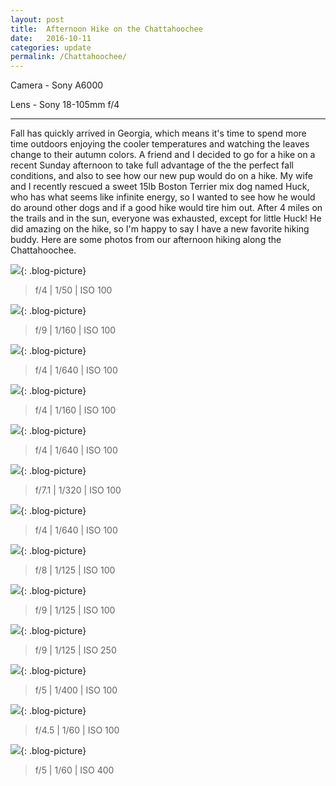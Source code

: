 ```yaml
---
layout: post
title:  Afternoon Hike on the Chattahoochee
date:   2016-10-11
categories: update
permalink: /Chattahoochee/
---
```


Camera - Sony A6000

Lens - Sony 18-105mm f/4

* * *

Fall has quickly arrived in Georgia, which means it's time to spend more time outdoors enjoying the cooler temperatures and watching the leaves change to their autumn colors. A friend and I decided to go for a hike on a recent Sunday afternoon to take full advantage of the the perfect fall conditions, and also to see how our new pup would do on a hike. My wife and I recently rescued a sweet 15lb Boston Terrier mix dog named Huck, who has what seems like infinite energy, so I wanted to see how he would do around other dogs and if a good hike would tire him out. After 4 miles on the trails and in the sun, everyone was exhausted, except for little Huck! He did amazing on the hike, so I'm happy to say I have a new favorite hiking buddy. Here are some photos from our afternoon hiking along the Chattahoochee. 

![](https://c2.staticflickr.com/6/5740/29639784174_a73eb16520_b.jpg){: .blog-picture}

>f/4 \| 1/50 \| ISO 100


![](https://c1.staticflickr.com/9/8407/30235656386_d92109f81a_b.jpg){: .blog-picture}

>f/9 \| 1/160 \| ISO 100


![](https://c1.staticflickr.com/9/8278/29640313983_7e170bf240_b.jpg){: .blog-picture}

>f/4 \| 1/640 \| ISO 100

![](https://c2.staticflickr.com/6/5631/30235660226_d34ff8078a_b.jpg){: .blog-picture}

>f/4 \| 1/160 \| ISO 100

![](https://c2.staticflickr.com/8/7484/30235648596_f6b0b85a95_b.jpg){: .blog-picture}

>f/4 \| 1/640 \| ISO 100


![](https://c2.staticflickr.com/6/5635/30154841652_30e420eb4f_b.jpg){: .blog-picture}

>f/7.1 \| 1/320 \| ISO 100


![](https://c1.staticflickr.com/9/8548/30154836002_f771f02dc1_b.jpg){: .blog-picture}

>f/4 \| 1/640 \| ISO 100

![](https://c1.staticflickr.com/9/8270/29640275873_c0169130c6_b.jpg){: .blog-picture}

>f/8 \| 1/125 \| ISO 100


![](https://c1.staticflickr.com/9/8138/30270466425_3b40895ffa_c.jpg){: .blog-picture}

>f/9 \| 1/125 \| ISO 100


![](https://c2.staticflickr.com/6/5694/30154824962_ac4d8708b5_b.jpg){: .blog-picture}

>f/9 \| 1/125 \| ISO 250


![](https://c2.staticflickr.com/6/5821/30270451445_b8acd80e1d_c.jpg){: .blog-picture}

>f/5 \| 1/400 \| ISO 100


![](https://c2.staticflickr.com/8/7771/30154808892_900a929c67_c.jpg){: .blog-picture}

>f/4.5 \| 1/60 \| ISO 100


![](https://c2.staticflickr.com/6/5492/30154814222_814c1f85f7_c.jpg){: .blog-picture}

>f/5 \| 1/60 \| ISO 400
